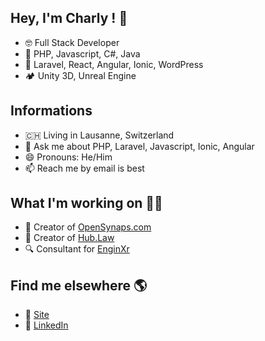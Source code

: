 ## Hey, I'm Charly ! 👋
* 🤓 Full Stack Developer
* 🤖 PHP, Javascript, C#, Java
* 💾 Laravel, React, Angular, Ionic, WordPress
* 🏕️ Unity 3D, Unreal Engine


## Informations
* 🇨🇭 Living in Lausanne, Switzerland
* 💬 Ask me about PHP, Laravel, Javascript, Ionic, Angular
* 😄 Pronouns: He/Him
* 📫 Reach me by email is best


## What I'm working on 👨‍💻
* 💎 Creator of [OpenSynaps.com](https://opensynaps.com)
* 🔖 Creator of [Hub.Law](https://hub.law)
* 🔍 Consultant for [EnginXr](https://enginxr.com)




## Find me elsewhere 🌎
* 🚀 [Site](https://charlyhayoz.ch/)
* 💼 [LinkedIn](https://www.linkedin.com/in/charlyhayoz/)

